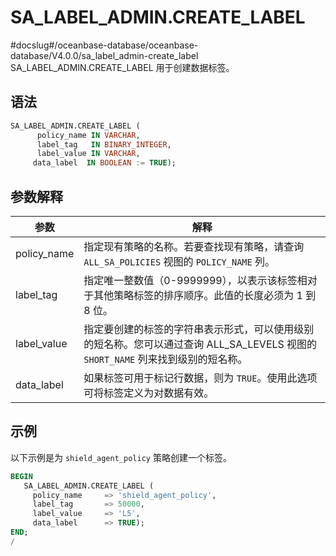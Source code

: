 SA_LABEL_ADMIN.CREATE_LABEL 
================================================
#docslug#/oceanbase-database/oceanbase-database/V4.0.0/sa_label_admin-create_label
SA_LABEL_ADMIN.CREATE_LABEL 用于创建数据标签。

语法 
-----------

```sql
SA_LABEL_ADMIN.CREATE_LABEL (
      policy_name IN VARCHAR,
      label_tag   IN BINARY_INTEGER,
      label_value IN VARCHAR,
     data_label  IN BOOLEAN := TRUE);
```



参数解释 
-------------



|   **参数**    |                                     **解释**                                     |
|-------------|--------------------------------------------------------------------------------|
| policy_name | 指定现有策略的名称。若要查找现有策略，请查询 `ALL_SA_POLICIES` 视图的 `POLICY_NAME` 列。                    |
| label_tag   | 指定唯一整数值（0-9999999），以表示该标签相对于其他策略标签的排序顺序。此值的长度必须为 1 到 8 位。                      |
| label_value | 指定要创建的标签的字符串表示形式，可以使用级别的短名称。您可以通过查询 ALL_SA_LEVELS 视图的 `SHORT_NAME` 列来找到级别的短名称。 |
| data_label  | 如果标签可用于标记行数据，则为 `TRUE`。使用此选项可将标签定义为对数据有效。                                        |



示例 
-----------

以下示例是为 `shield_agent_policy` 策略创建一个标签。

```sql
BEGIN
   SA_LABEL_ADMIN.CREATE_LABEL (
     policy_name     => 'shield_agent_policy',
     label_tag       => 50000,
     label_value     => 'L5',
     data_label      => TRUE);
END;
/
```



